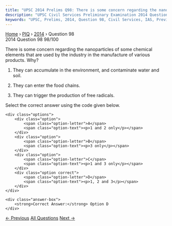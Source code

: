 ```yaml
---
title: "UPSC 2014 Prelims Q98: There is some concern regarding the nanoparticles of some ch..."
description: "UPSC Civil Services Preliminary Examination 2014 Question 98 with options and answer"
keywords: "UPSC, Prelims, 2014, Question 98, Civil Services, IAS, Previous Year Questions"
---
```


<nav class="breadcrumb">
    <a href="../../">Home</a>
    <span>›</span>
    <a href="../">PIQ</a>
    <span>›</span>
    <a href="./">2014</a>
    <span>›</span>
    <span>Question 98</span>
</nav>

<div class="question-header">
    <div class="question-meta">
        <span class="year-badge">2014</span>
        <span class="question-number">Question 98</span>
        <span class="progress">98/100</span>
    </div>
    <div class="progress-bar">
        <div class="progress-fill" style="width: 98.0%"></div>
    </div>
</div>

<div class="question-content">
    <div class="question-text">
        <p>There is some concern regarding the nanoparticles of some chemical elements that are used by the industry in the manufacture of various products. Why?</p>
<ol>
<li>
<p>They can accumulate in the environment, and contaminate water and soil.</p>
</li>
<li>
<p>They can enter the food chains.</p>
</li>
<li>
<p>They can trigger the production of free radicals.</p>
</li>
</ol>
<p>Select the correct answer using the code given below.</p>
    </div>
    
    <div class="options">
        <div class="option">
            <span class="option-letter">A</span>
            <span class="option-text"><p>1 and 2 only</p></span>
        </div>
        <div class="option">
            <span class="option-letter">B</span>
            <span class="option-text"><p>3 only</p></span>
        </div>
        <div class="option">
            <span class="option-letter">C</span>
            <span class="option-text"><p>1 and 3 only</p></span>
        </div>
        <div class="option correct">
            <span class="option-letter">D</span>
            <span class="option-text"><p>1, 2 and 3</p></span>
        </div>
    </div>

    <div class="answer-box">
        <strong>Correct Answer:</strong> Option D
    </div>
</div>

<div class="question-nav">
    <a href="../q097-consider-the-following-pairs-vitamin-deficiency-di/" class="nav-btn prev">← Previous</a>
    <a href="../" class="nav-btn center">All Questions</a>
    <a href="../q099-which-of-the-following-organizations-brings-out-th/" class="nav-btn next">Next →</a>
</div>
